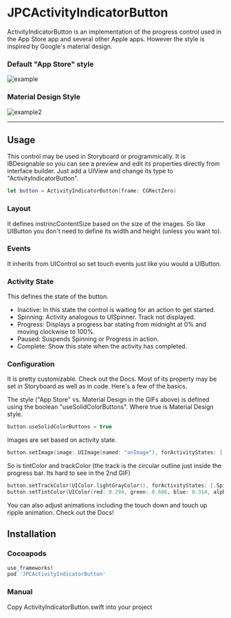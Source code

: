 # JPCActivityIndicatorButton

ActivityIndicatorButton is an implementation of the progress control used in the App Store app and several other Apple apps. However the style is inspired by Google's material design. 

### Default "App Store" style
![example](Images/demo_normal.gif)

### Material Design Style
![example2](Images/demo_solid.gif)

---

## Usage

This control may be used in Storyboard or programmically.  It is IBDesignable so you can see a preview and edit its properties directly from interface builder.  Just add a UIView and change its type to "ActivityIndicatorButton".

``` swift 
let button = ActivityIndicatorButton(frame: CGRectZero)
```

### Layout

It defines instrincContentSize based on the size of the images. So like UIButton you don't need to define its width and height (unless you want to).


### Events
It inherits from UIControl so set touch events just like you would a UIButton.

### Activity State
This defines the state of the button. 
* Inactive: In this state the control is waiting for an action to get started.
* Spinning: Activity analogous to UISpinner. Track not displayed.
* Progress: Displays a progress bar stating from midnight at 0% and moving clockwise to 100%.
* Paused:   Suspends Spinning or Progress in action.
* Complete: Show this state when the activity has completed.

### Configuration
It is pretty customizable.  Check out the Docs.  Most of its property may be set in Storyboard as well as in code.  Here's a few of the basics.

The style ("App Store" vs. Material Design in the GIFs above) is defined using the boolean "useSolidColorButtons".  Where true is Material Design style.

``` swift
button.useSolidColorButtons = true
```

Images are set based on activity state. 

``` swift
button.setImage(image: UIImage(named: "anImage"), forActivityStates: [.Spinning, .Progress])
```

So is tintColor and trackColor (the track is the circular outline just inside the progress bar. Its hard to see in the 2nd GIF)

``` swift
button.setTrackColor(UIColor.lightGrayColor(), forActivityStates: [.Spinning, .Progress])
button.setTintColor(UIColor(red: 0.298, green: 0.686, blue: 0.314, alpha: 1.0), forActivityStates: [.Complete])
```

You can also adjust animations including the touch down and touch up ripple animation.  Check out the Docs!


## Installation
### Cocoapods 

``` ruby
use_frameworks!
pod 'JPCActivityIndicatorButton'
```

### Manual
Copy ActivityIndicatorButton.swift into your project



